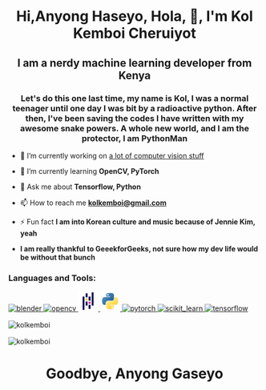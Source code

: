 <h1 align="center">Hi,Anyong Haseyo, Hola, 👋, I'm Kol Kemboi Cheruiyot</h1>
<h2 align="center">I am a nerdy machine learning developer from Kenya</h2>

<h3 align="center">Let's do this one last time, my name is Kol, 
I was a normal teenager until one day I was bit by a radioactive python. 
After then, I've been saving the codes I have written with my awesome snake powers.
A whole new world, and I am the protector, I am PythonMan</h3>

- 🔭 I’m currently working on [a lot of computer vision stuff](https://github.com/KolKemboi/OpenComputerVision)

- 🌱 I’m currently learning **OpenCV, PyTorch**

- 💬 Ask me about **Tensorflow, Python**

- 📫 How to reach me **kolkemboi@gmail.com**

- ⚡ Fun fact **I am into Korean culture and music because of Jennie Kim, yeah**

- **I am really thankful to GeeekforGeeks, not sure how my dev life would be without that bunch** 


<h3 align="left">Languages and Tools:</h3>
<p align="left"> <a href="https://www.blender.org/" target="_blank" rel="noreferrer"> <img src="https://download.blender.org/branding/community/blender_community_badge_white.svg" alt="blender" width="40" height="40"/> </a> <a href="https://opencv.org/" target="_blank" rel="noreferrer"> <img src="https://www.vectorlogo.zone/logos/opencv/opencv-icon.svg" alt="opencv" width="40" height="40"/> </a> <a href="https://pandas.pydata.org/" target="_blank" rel="noreferrer"> <img src="https://raw.githubusercontent.com/devicons/devicon/2ae2a900d2f041da66e950e4d48052658d850630/icons/pandas/pandas-original.svg" alt="pandas" width="40" height="40"/> </a> <a href="https://www.python.org" target="_blank" rel="noreferrer"> <img src="https://raw.githubusercontent.com/devicons/devicon/master/icons/python/python-original.svg" alt="python" width="40" height="40"/> </a> <a href="https://pytorch.org/" target="_blank" rel="noreferrer"> <img src="https://www.vectorlogo.zone/logos/pytorch/pytorch-icon.svg" alt="pytorch" width="40" height="40"/> </a> <a href="https://scikit-learn.org/" target="_blank" rel="noreferrer"> <img src="https://upload.wikimedia.org/wikipedia/commons/0/05/Scikit_learn_logo_small.svg" alt="scikit_learn" width="40" height="40"/> </a> <a href="https://www.tensorflow.org" target="_blank" rel="noreferrer"> <img src="https://www.vectorlogo.zone/logos/tensorflow/tensorflow-icon.svg" alt="tensorflow" width="40" height="40"/> </a> </p>

<p><img align="center" src="https://github-readme-stats.vercel.app/api/top-langs?username=kolkemboi&show_icons=true&locale=en&layout=compact" alt="kolkemboi" /></p>

<p><img align="center" src="https://github-readme-streak-stats.herokuapp.com/?user=kolkemboi&" alt="kolkemboi" /></p>

<h1 align="center">Goodbye, Anyong Gaseyo</h1>
